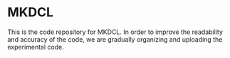 # MKDCL
This is the code repository for MKDCL. In order to improve the readability and accuracy of the code, we are gradually organizing and uploading the experimental code.
